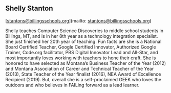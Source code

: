 ## Shelly Stanton[stantons@billingsschools.org](mailto: stantons@billingsschools.org)Shelly teaches Computer Science Discoveries to middle school students in Billings, MT, and is in her 8th year as a technology integration specialist. She just finished her 20th year of teaching. Fun facts are she is a National Board Certified Teacher, Google Certified Innovator, Authorized Google Trainer, Code.org facilitator, PBS Digital Innovator Lead and All-Star, and most importantly loves working with teachers to hone their craft. She is honored to have selected as Montana’s Business Teacher of the Year (2012) and Montana Association of Career and Technical Teacher of the Year (2013), State Teacher of the Year finalist (2016), NEA Award of Excellence Recipient (2019). But, overall she is a self-proclaimed GEEK who loves the outdoors and who believes in FAILing forward as a lead learner. 
